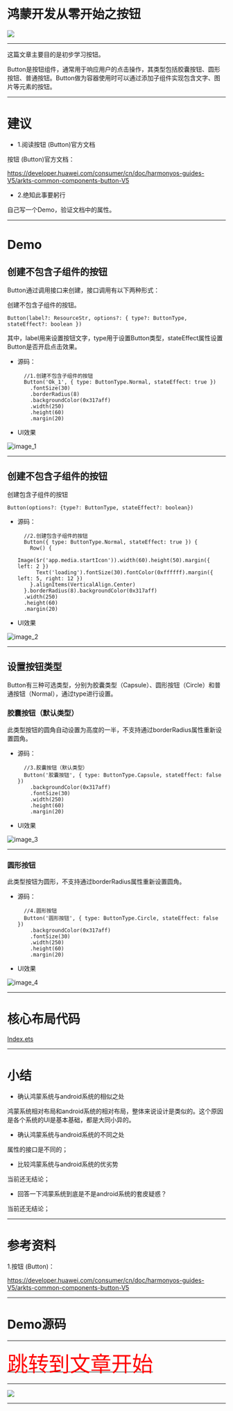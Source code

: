 # 鸿蒙开发从零开始之按钮

<img src="../image/flower_008.png">


---

这篇文章主要目的是初步学习按钮。

Button是按钮组件，通常用于响应用户的点击操作，其类型包括胶囊按钮、圆形按钮、普通按钮。Button做为容器使用时可以通过添加子组件实现包含文字、图片等元素的按钮。

---

# 建议

- 1.阅读按钮 (Button)官方文档

按钮 (Button)官方文档：

https://developer.huawei.com/consumer/cn/doc/harmonyos-guides-V5/arkts-common-components-button-V5

 - 2.绝知此事要躬行
 
 自己写一个Demo，验证文档中的属性。

 ---

# Demo

## 创建不包含子组件的按钮

Button通过调用接口来创建，接口调用有以下两种形式：

创建不包含子组件的按钮。

    Button(label?: ResourceStr, options?: { type?: ButtonType, stateEffect?: boolean })

其中，label用来设置按钮文字，type用于设置Button类型，stateEffect属性设置Button是否开启点击效果。

- 源码：

        //1.创建不包含子组件的按钮
        Button('Ok_1', { type: ButtonType.Normal, stateEffect: true })
          .fontSize(30)
          .borderRadius(8)
          .backgroundColor(0x317aff)
          .width(250)
          .height(60)
          .margin(20)

- UI效果

![image_1](image_1.png)


 ---

## 创建不包含子组件的按钮

创建包含子组件的按钮

    Button(options?: {type?: ButtonType, stateEffect?: boolean})



- 源码：

        //2.创建包含子组件的按钮
        Button({ type: ButtonType.Normal, stateEffect: true }) {
          Row() {
            Image($r('app.media.startIcon')).width(60).height(50).margin({ left: 2 })
            Text('loading').fontSize(30).fontColor(0xffffff).margin({ left: 5, right: 12 })
          }.alignItems(VerticalAlign.Center)
        }.borderRadius(8).backgroundColor(0x317aff)
        .width(250)
        .height(60)
        .margin(20)

- UI效果

![image_2](image_2.png)



 ---


## 设置按钮类型

Button有三种可选类型，分别为胶囊类型（Capsule）、圆形按钮（Circle）和普通按钮（Normal），通过type进行设置。

### 胶囊按钮（默认类型）

此类型按钮的圆角自动设置为高度的一半，不支持通过borderRadius属性重新设置圆角。


- 源码：

        //3.胶囊按钮（默认类型）
        Button('胶囊按钮', { type: ButtonType.Capsule, stateEffect: false })
          .backgroundColor(0x317aff)
          .fontSize(30)
          .width(250)
          .height(60)
          .margin(20)


- UI效果

![image_3](image_3.png)



---

### 圆形按钮

此类型按钮为圆形，不支持通过borderRadius属性重新设置圆角。



- 源码：

        //4.圆形按钮
        Button('圆形按钮', { type: ButtonType.Circle, stateEffect: false })
          .backgroundColor(0x317aff)
          .fontSize(30)
          .width(250)
          .height(60)
          .margin(20)

- UI效果

![image_4](image_4.png)







---


# 核心布局代码


[Index.ets](./Index.ets)



---

# 小结


- 确认鸿蒙系统与android系统的相似之处

鸿蒙系统相对布局和android系统的相对布局，整体来说设计是类似的。这个原因是各个系统的UI是基本基础，都是大同小异的。


- 确认鸿蒙系统与android系统的不同之处

属性的接口是不同的；


- 比较鸿蒙系统与android系统的优劣势

当前还无结论；


- 回答一下鸿蒙系统到底是不是android系统的套皮疑惑？

当前还无结论；

---

# 参考资料

1.按钮 (Button)：

https://developer.huawei.com/consumer/cn/doc/harmonyos-guides-V5/arkts-common-components-button-V5


---

# Demo源码




---

[<font face='黑体' color=#ff0000 size=40 >跳转到文章开始</font>](#鸿蒙开发从零开始之按钮)

---

<img src="../image/harmony_os_001.png">

---

